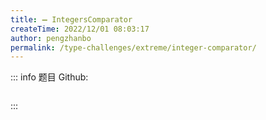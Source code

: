 ```yaml
---
title: ➖ IntegersComparator
createTime: 2022/12/01 08:03:17
author: pengzhanbo
permalink: /type-challenges/extreme/integer-comparator/
---
```


::: info 题目
Github: []()

```ts
```
:::
